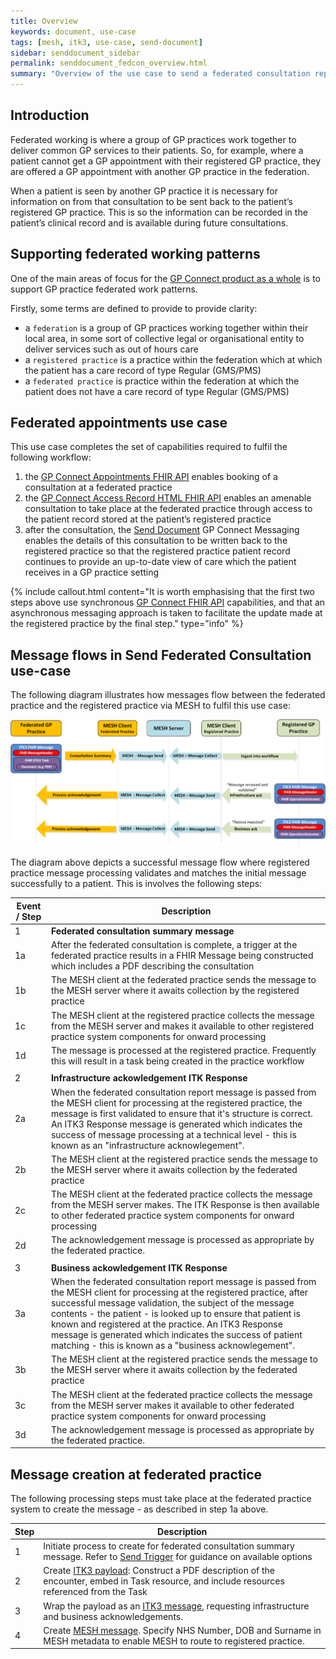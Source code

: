 ```yaml
---
title: Overview
keywords: document, use-case
tags: [mesh, itk3, use-case, send-document]
sidebar: senddocument_sidebar
permalink: senddocument_fedcon_overview.html
summary: "Overview of the use case to send a federated consultation report to the registered practice of a patient."
---
```


## Introduction ##

Federated working is where a group of GP practices work together to deliver common GP services to their patients. So, for example, where a patient cannot get a GP appointment with their registered GP practice, they are offered a GP appointment with another GP practice in the federation.

When a patient is seen by another GP practice it is necessary for information on from that consultation to be sent back to the patient’s registered GP practice. This is so the information can be recorded in the patient’s clinical record and is available during future consultations.


## Supporting federated working patterns ##

One of the main areas of focus for the [GP Connect product as a whole](index.html)  is to support GP practice federated work patterns. 

Firstly, some terms are defined to provide to provide clarity:

- a `federation` is a group of GP practices working together within their local area, in some sort of collective legal or organisational entity to deliver services such as out of hours care
- a `registered practice` is a practice within the federation which at which the patient has a care record of type Regular (GMS/PMS)
- a `federated practice` is practice within the federation at which the patient does not have a care record of type Regular (GMS/PMS) 


## Federated appointments use case ##

This use case completes the set of capabilities required to fulfil the following workflow:

1.	the [GP Connect Appointments FHIR API](https://nhsconnect.github.io/gpconnect/appointments.html) enables booking of a consultation at a federated practice
2.	the [GP Connect Access Record HTML FHIR API](https://developer.nhs.uk/apis/gpconnect-0-5-0/accessrecord.html) enables an amenable consultation to take place at the federated practice through access to the patient record stored at the patient’s registered practice
3.	after the consultation, the [Send Document](senddocument.html) GP Connect Messaging enables the details of this consultation to be written back to the registered practice so that the registered practice patient record continues to provide an up-to-date view of care which the patient receives in a GP practice setting

{% include callout.html content="It is worth emphasising that the first two steps above use synchronous [GP Connect FHIR API](https://nhsconnect.github.io/gpconnect/) capabilities, and that an asynchronous messaging approach is taken to facilitate the update made at the registered practice by the final step." type="info" %}


## Message flows in Send Federated Consultation use-case ##

The following diagram illustrates how messages flow between the federated practice and the registered practice via MESH to fulfil this use case:

![Federated Consultation Sequence Diagram](images/senddocument/federated_consultation_sequence.png "Message flow illustration") 

The diagram above depicts a successful message flow where registered practice message processing validates and matches the initial message successfully to a patient. This is involves the following steps:

| Event / Step | Description |
|------|-------------|
| 1    | **Federated consultation summary message** |
| 1a   | After the federated consultation is complete, a trigger at the federated practice results in a FHIR Message being constructed which includes a PDF describing the consultation  |
| 1b   | The MESH client at the federated practice sends the message to the MESH server where it awaits collection by the registered practice |
| 1c   | The MESH client at the registered practice collects the message from the MESH server and makes it available to other registered practice system components for onward processing |
| 1d   | The message is processed at the registered practice. Frequently this will result in a task being created in the practice workflow |
|      |      |
| 2    | **Infrastructure ackowledgement ITK Response** |
| 2a   | When the federated consultation report message is passed from the MESH client for processing at the registered practice, the message is first validated to ensure that it's structure is correct. An ITK3 Response message is generated which indicates the success of message processing at a technical level - this is known as an "infrastructure acknowlegement".  |
| 2b   | The MESH client at the registered practice sends the message to the MESH server where it awaits collection by the federated practice |
| 2c   | The MESH client at the federated practice collects the message from the MESH server  makes. The ITK Response is then available to other federated practice system components for onward processing |
| 2d   | The acknowledgement message is processed as appropriate by the federated practice.  |
|      |      |
| 3    | **Business ackowledgement ITK Response** |
| 3a   | When the federated consultation report message is passed from the MESH client for processing at the registered practice, after successful message validation, the subject of the message contents - the patient - is looked up to ensure that patient is known and registered at the practice. An ITK3 Response message is generated which indicates the success of patient matching - this is known as a "business acknowlegement".  |
| 3b   | The MESH client at the registered practice sends the message to the MESH server where it awaits collection by the federated practice |
| 3c   | The MESH client at the federated practice collects the message from the MESH server  makes it available to other federated practice system components for onward processing |
| 3d   | The acknowledgement message is processed as appropriate by the federated practice.  |

 
## Message creation at federated practice ##

The following processing steps must take place at the federated practice system to create the message - as described in step 1a above.

| Step | Description |
|------|-------------|
| 1   | Initiate process to create for federated consultation summary message. Refer to [Send Trigger](senddocument_fedcon_trigger.html) for guidance on available options |	
| 2   | Create [ITK3 payload](senddocument_fedcon_payload.html): Construct a PDF description of the encounter, embed in Task resource, and include resources referenced from the Task |
| 3   | Wrap the payload as an [ITK3 message](senddocument_fedcon_itk3.html), requesting infrastructure and business acknowledgements. |
| 4   | Create [MESH message](senddocument_fedcon_mesh.html). Specify NHS Number, DOB and Surname in MESH metadata to enable MESH to route to registered practice. |
